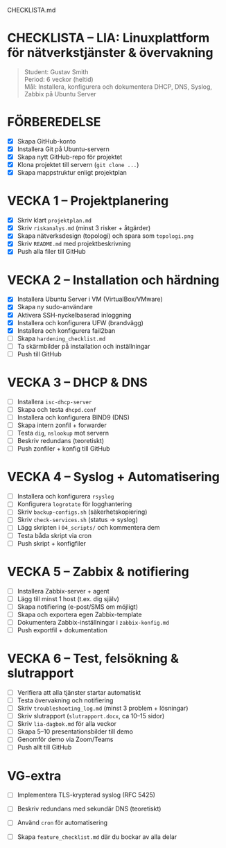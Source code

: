 CHECKLISTA.md
# CHECKLISTA – LIA: Linuxplattform för nätverkstjänster & övervakning

> Student: Gustav Smith  
> Period: 6 veckor (heltid)  
> Mål: Installera, konfigurera och dokumentera DHCP, DNS, Syslog, Zabbix på Ubuntu Server

#  FÖRBEREDELSE

- [X] Skapa GitHub-konto
- [X] Installera Git på Ubuntu-servern
- [X] Skapa nytt GitHub-repo för projektet
- [X] Klona projektet till servern (`git clone ...`)
- [X] Skapa mappstruktur enligt projektplan

# VECKA 1 – Projektplanering

- [X] Skriv klart `projektplan.md`
- [X] Skriv `riskanalys.md` (minst 3 risker + åtgärder)
- [X] Skapa nätverksdesign (topologi) och spara som `topologi.png`
- [X] Skriv `README.md` med projektbeskrivning
- [X] Push alla filer till GitHub

# VECKA 2 – Installation och härdning

- [X] Installera Ubuntu Server i VM (VirtualBox/VMware)
- [X] Skapa ny sudo-användare
- [X] Aktivera SSH-nyckelbaserad inloggning
- [X] Installera och konfigurera UFW (brandvägg)
- [X] Installera och konfigurera fail2ban
- [ ] Skapa `hardening_checklist.md`
- [ ] Ta skärmbilder på installation och inställningar
- [ ] Push till GitHub

# VECKA 3 – DHCP & DNS

- [ ] Installera `isc-dhcp-server`
- [ ] Skapa och testa `dhcpd.conf`
- [ ] Installera och konfigurera BIND9 (DNS)
- [ ] Skapa intern zonfil + forwarder
- [ ] Testa `dig`, `nslookup` mot servern
- [ ] Beskriv redundans (teoretiskt)
- [ ] Push zonfiler + konfig till GitHub

#  VECKA 4 – Syslog + Automatisering

- [ ] Installera och konfigurera `rsyslog`
- [ ] Konfigurera `logrotate` för logghantering
- [ ] Skriv `backup-configs.sh` (säkerhetskopiering)
- [ ] Skriv `check-services.sh` (status → syslog)
- [ ] Lägg skripten i `04_scripts/` och kommentera dem
- [ ] Testa båda skript via cron
- [ ] Push skript + konfigfiler

#  VECKA 5 – Zabbix & notifiering

- [ ] Installera Zabbix-server + agent
- [ ] Lägg till minst 1 host (t.ex. dig själv)
- [ ] Skapa notifiering (e-post/SMS om möjligt)
- [ ] Skapa och exportera egen Zabbix-template
- [ ] Dokumentera Zabbix-inställningar i `zabbix-konfig.md`
- [ ] Push exportfil + dokumentation

#  VECKA 6 – Test, felsökning & slutrapport

- [ ] Verifiera att alla tjänster startar automatiskt
- [ ] Testa övervakning och notifiering
- [ ] Skriv `troubleshooting_log.md` (minst 3 problem + lösningar)
- [ ] Skriv slutrapport (`slutrapport.docx`, ca 10–15 sidor)
- [ ] Skriv `lia-dagbok.md` för alla veckor
- [ ] Skapa 5–10 presentationsbilder till demo
- [ ] Genomför demo via Zoom/Teams
- [ ] Push allt till GitHub

#  VG-extra 
- [ ] Implementera TLS-krypterad syslog (RFC 5425)
- [ ] Beskriv redundans med sekundär DNS (teoretiskt)
- [ ] Använd `cron` för automatisering
- [ ] Skapa `feature_checklist.md` där du bockar av alla delar

